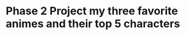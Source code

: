 # Phase 2 Project my three favorite animes and their top 5 characters

<!-- 
a component for each anime
a componet displaying their characters
a app component that holds the home component
a form component that lets you add characters to the anime character list(the form will be called in the individual anime components and needs to pass the form infor as a new variable that's state will be held in that anime component and then will be passed down to the fetch("PATCH") request )
a navbar component 
a home component will show both al and nl teams 

image link for one piece https://tiermaker.com/images/templates/1382831562200673.jpg
\
image link for 
-->